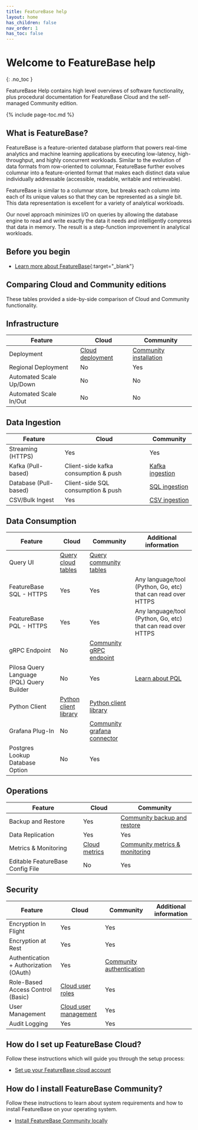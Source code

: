 ```yaml
---
title: FeatureBase help
layout: home
has_children: false
nav_order: 1
has_toc: false
---
```


# Welcome to FeatureBase help
{: .no_toc }

FeatureBase Help contains high level overviews of software functionality, plus procedural documentation for FeatureBase Cloud and the self-managed Community edition.

{% include page-toc.md %}

## What is FeatureBase?

FeatureBase is a feature-oriented database platform that powers real-time analytics and machine learning applications by executing low-latency, high-throughput, and highly concurrent workloads. Similar to the evolution of data formats from row-oriented to columnar, FeatureBase further evolves columnar into a feature-oriented format that makes each distinct data value individually addressable (accessible, readable, writable and retrievable).

FeatureBase is similar to a columnar store, but breaks each column into each of its unique values so that they can be represented as a single bit. This data representation is excellent for a variety of analytical workloads.

Our novel approach minimizes I/O on queries by allowing the database engine to read and write exactly the data it needs and intelligently compress that data in memory. The result is a step-function improvement in analytical workloads.

## Before you begin

* [Learn more about FeatureBase](https://www.featurebase.com/){:target="_blank"}

## Comparing Cloud and Community editions

These tables provided a side-by-side comparison of Cloud and Community functionality.

## Infrastructure

| Feature | Cloud | Community |
|---|---|---|
| Deployment | [Cloud deployment](/docs/cloud/cloud-signup) | [Community installation](/docs/community/com-home) |
| Regional Deployment | No | Yes |  |
| Automated Scale Up/Down|  No | No |   |
| Automated Scale In/Out |  No | No |   |

## Data Ingestion

| Feature | Cloud | Community |
|---|---|---|
| Streaming (HTTPS)  | Yes | Yes |
| Kafka (Pull-based) | Client-side kafka consumption & push | [Kafka ingestion](/docs/community/com-ingest/com-ingest-manage/#kafka-import-method) |
| Database (Pull-based) | Client-side SQL consumption & push | [SQL ingestion](/docs/community/com-ingest/com-ingest-manage/#sql-import-method) |
| CSV/Bulk Ingest  | Yes | [CSV ingestion](docs/community/com-ingest/com-ingest-manage/#csv-import-method) |

## Data Consumption

| Feature | Cloud | Community | Additional information |
|---|---|---|---|
| Query UI  | [Query cloud tables](/docs/cloud/cloud-query/cloud-query-data) | [Query community tables](/docs/community/com-query/com-query-home) |  |
| FeatureBase SQL - HTTPS | Yes | Yes | Any language/tool (Python, Go, etc) that can read over HTTPS  |
| FeatureBase PQL - HTTPS |  Yes | Yes | Any language/tool (Python, Go, etc) that can read over HTTPS  |
| gRPC Endpoint | No | [Community gRPC endpoint](/docs/community/com-api/old-grpc-api) |   |
| Pilosa Query Language (PQL) Query Builder | No | Yes | [Learn about PQL](/docs/pql-guide/pql-home) |
| Python Client | [Python client library](/docs/tools/python-client-library/python-client-library-home/) | [Python client library](/docs/tools/python-client-library/python-client-library-home/) | |
| Grafana Plug-In | No | [Community grafana connector](/docs/community/com-query/old-grafana-connector) |  |
| Postgres Lookup Database Option | No | Yes |   |

## Operations

| Feature | Cloud | Community |
|---|---|---|
| Backup and Restore | Yes | [Community backup and restore](/docs/community/com-backup/com-config-backup) |
| Data Replication | Yes | Yes |
| Metrics & Monitoring | [Cloud metrics](/docs/cloud/cloud-databases/cloud-db-details/) | [Community metrics & monitoring](/docs/community/com-monitoring/com-monitoring-home) |
| Editable FeatureBase Config File | No | Yes |

## Security

| Feature | Cloud | Community | Additional information |
|---|---|---|---|
| Encryption In Flight | Yes | Yes |  |
| Encryption at Rest | Yes | Yes |   |
| Authentication + Authorization (OAuth) | Yes | [Community authentication](/docs/community/com-auth/com-auth-manage) |  |
| Role-Based Access Control (Basic) | [Cloud user roles](/docs/cloud/cloud-users/cloud-ref-user-roles) | Yes |   |
| User Management | [Cloud user management](/docs/cloud/cloud-users/cloud-users-manage) | Yes |  |
| Audit Logging | Yes | Yes |   |

## How do I set up FeatureBase Cloud?

Follow these instructions which will guide you through the setup process:

* [Set up your FeatureBase cloud account](/docs/cloud/cloud-home)

## How do I install FeatureBase Community?

Follow these instructions to learn about system requirements and how to install FeatureBase on your operating system.

* [Install FeatureBase Community locally](/docs/community/com-home)
